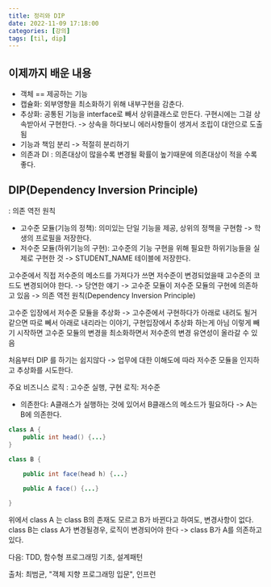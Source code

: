 ```yaml
---
title: 정리와 DIP
date: 2022-11-09 17:18:00
categories: [강의]
tags: [til, dip]
---
```


## 이제까지 배운 내용
- 객체 == 제공하는 기능
- 캡슐화:  외부영향을 최소화하기 위해 내부구현을 감춘다.
- 추상화: 공통된 기능을 interface로 빼서 상위클래스로 만든다. 구현시에는 그걸 상속받아서 구현한다. -> 상속을 하다보니 에러사항들이 생겨서 조립이 대안으로 도출됨
- 기능과 책임 분리 -> 적절히 분리하기
- 의존과 DI : 의존대상이 많을수록 변경될 확률이 높기때문에 의존대상이 적을 수록 좋다.

## DIP(Dependency Inversion Principle)
: 의존 역전 원칙
- 고수준 모듈(기능의 정책): 의미있는 단일 기능을 제공, 상위의 정책을 구현함 -> 학생의 프로필을 저장한다. 
- 저수준 모듈(하위기능의 구현): 고수준의 기능 구현을 위해 필요한 하위기능들을 실제로 구현한 것 -> STUDENT_NAME 테이블에 저장한다.

고수준에서 직접 저수준의 메소드를 가져다가 쓰면 저수준이 변경되었을때 고수준의 코드도 변경되어야 한다. -> 당연한 얘기 -> 고수준 모듈이 저수준 모듈의 구현에 의존하고 있음 -> 의존 역전 원칙(Dependency Inversion Principle)

고수준 입장에서 저수준 모듈을 추상화 -> 고수준에서 구현하다가 아래로 내려도 될거같으면 따로 뻬서 아래로 내리라는 이야기, 구현입장에서 추상화 하는게 아님
이렇게 빼기 시작하면 고수준 모듈의 변경을 최소화하면서 저수준의 변경 유연성이 올라갈 수 있음


처음부터 DIP 를 하기는 쉽지않다 -> 업무에 대한 이해도에 따라 저수준 모듈을 인지하고 추상화를 시도한다. 

주요 비즈니스 로직 : 고수준
실행, 구현 로직: 저수준
- 의존한다:  A클래스가 실행하는 것에 있어서 B클래스의 메소드가 필요하다 -> A는 B에 의존한다.
```java
class A {
	public int head() {...}
}

class B {
	
	public int face(head h) {...}

	public A face() {...}

}
```
위에서  class A 는 class B의 존재도 모르고 B가 바뀐다고 하여도, 변경사항이 없다.
class B는 class A가 변경될경우, 로직이 변경되어야 한다 
-> class B가 A를 의존하고 있다. 


다음: TDD, 함수형 프로그래밍 기초, 설계패턴

출처: 최범균, "객체 지향 프로그래밍 입문", 인프런